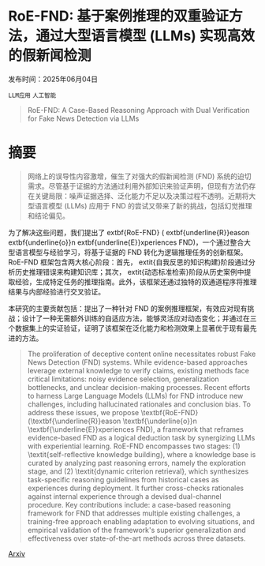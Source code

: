 # RoE-FND: 基于案例推理的双重验证方法，通过大型语言模型 (LLMs) 实现高效的假新闻检测

发布时间：2025年06月04日

`LLM应用` `人工智能`

> RoE-FND: A Case-Based Reasoning Approach with Dual Verification for Fake News Detection via LLMs

# 摘要

> 网络上的误导性内容激增，催生了对强大的假新闻检测 (FND) 系统的迫切需求。尽管基于证据的方法通过利用外部知识来验证声明，但现有方法仍存在关键局限：噪声证据选择、泛化能力不足以及决策过程不透明。近期将大型语言模型 (LLMs) 应用于 FND 的尝试又带来了新的挑战，包括幻觉推理和结论偏见。

为了解决这些问题，我们提出了 	extbf{RoE-FND} (	extbf{underline{R}}eason 	extbf{underline{o}}n 	extbf{underline{E}}xperiences FND)，一个通过整合大型语言模型与经验学习，将基于证据的 FND 转化为逻辑推理任务的创新框架。RoE-FND 框架包含两大核心阶段：首先，	extit{自我反思的知识构建}阶段通过分析历史推理错误来构建知识库；其次，	extit{动态标准检索}阶段从历史案例中提取经验，生成特定任务的推理指南。此外，该框架还通过独特的双通道程序将推理结果与内部经验进行交叉验证。

本研究的主要贡献包括：提出了一种针对 FND 的案例推理框架，有效应对现有挑战；设计了一种无需额外训练的自适应方法，能够灵活应对动态变化；并通过在三个数据集上的实证验证，证明了该框架在泛化能力和检测效果上显著优于现有最先进的方法。


> The proliferation of deceptive content online necessitates robust Fake News Detection (FND) systems. While evidence-based approaches leverage external knowledge to verify claims, existing methods face critical limitations: noisy evidence selection, generalization bottlenecks, and unclear decision-making processes. Recent efforts to harness Large Language Models (LLMs) for FND introduce new challenges, including hallucinated rationales and conclusion bias. To address these issues, we propose \textbf{RoE-FND} (\textbf{\underline{R}}eason \textbf{\underline{o}}n \textbf{\underline{E}}xperiences FND), a framework that reframes evidence-based FND as a logical deduction task by synergizing LLMs with experiential learning. RoE-FND encompasses two stages: (1) \textit{self-reflective knowledge building}, where a knowledge base is curated by analyzing past reasoning errors, namely the exploration stage, and (2) \textit{dynamic criterion retrieval}, which synthesizes task-specific reasoning guidelines from historical cases as experiences during deployment. It further cross-checks rationales against internal experience through a devised dual-channel procedure. Key contributions include: a case-based reasoning framework for FND that addresses multiple existing challenges, a training-free approach enabling adaptation to evolving situations, and empirical validation of the framework's superior generalization and effectiveness over state-of-the-art methods across three datasets.

[Arxiv](https://arxiv.org/abs/2506.11078)